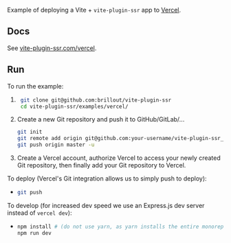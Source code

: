 Example of deploying a Vite + `vite-plugin-ssr` app to [Vercel](https://vercel.com/).


## Docs

See [vite-plugin-ssr.com/vercel](https://vite-plugin-ssr.com/vercel).


## Run

To run the example:

1. ```bash
    git clone git@github.com:brillout/vite-plugin-ssr
    cd vite-plugin-ssr/examples/vercel/
    ```
2. Create a new Git repository and push it to GitHub/GitLab/...
   ```bash
   git init
   git remote add origin git@github.com:your-username/vite-plugin-ssr_vercel
   git push origin master -u
   ```
3. Create a Vercel account, authorize Vercel to access your newly created Git repository, then finally add your Git repository to Vercel.

To deploy (Vercel's Git integration allows us to simply push to deploy):
- ```bash
  git push
  ```

To develop (for increased dev speed we use an Express.js dev server instead of `vercel dev`):
- ```bash
  npm install # (do not use yarn, as yarn installs the entire monorepo)
  npm run dev
  ```
